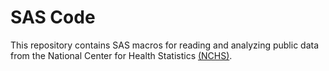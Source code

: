 # SAS Code
This repository contains SAS macros for reading and analyzing public data from the National Center for Health Statistics [(NCHS)](https://www.cdc.gov/nchs/index.htm).
